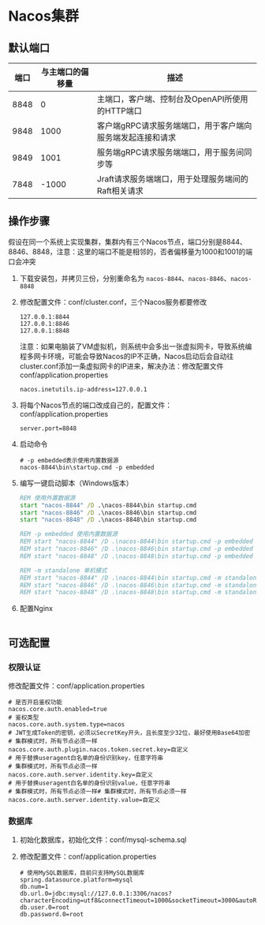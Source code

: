 # Nacos集群

## 默认端口

| 端口 | 与主端口的偏移量 | 描述                                                       |
| ---- | ---------------- | ---------------------------------------------------------- |
| 8848 | 0                | 主端口，客户端、控制台及OpenAPI所使用的HTTP端口            |
| 9848 | 1000             | 客户端gRPC请求服务端端口，用于客户端向服务端发起连接和请求 |
| 9849 | 1001             | 服务端gRPC请求服务端端口，用于服务间同步等                 |
| 7848 | -1000            | Jraft请求服务端端口，用于处理服务端间的Raft相关请求        |

## 操作步骤

假设在同一个系统上实现集群，集群内有三个Nacos节点，端口分别是8844、8846、8848，注意：这里的端口不能是相邻的，否者偏移量为1000和1001的端口会冲突

1. 下载安装包，并拷贝三份，分别重命名为 `nacos-8844`、`nacos-8846`、`nacos-8848`

2. 修改配置文件：conf/cluster.conf，三个Nacos服务都要修改

   ```properties
   127.0.0.1:8844
   127.0.0.1:8846
   127.0.0.1:8848
   ```

   注意：如果电脑装了VM虚拟机，则系统中会多出一张虚拟网卡，导致系统编程多网卡环境，可能会导致Nacos的IP不正确，Nacos启动后会自动往cluster.conf添加一条虚拟网卡的IP进来，解决办法：修改配置文件conf/application.properties

   ```properties
   nacos.inetutils.ip-address=127.0.0.1
   ```

3. 将每个Nacos节点的端口改成自己的，配置文件：conf/application.properties

   ```properties
   server.port=8848
   ```

4. 启动命令

   ```shell
   # -p embedded表示使用内置数据源
   nacos-8844\bin\startup.cmd -p embedded
   ```

5. 编写一键启动脚本（Windows版本）

   ```bat
   REM 使用外置数据源
   start "nacos-8844" /D .\nacos-8844\bin startup.cmd
   start "nacos-8846" /D .\nacos-8846\bin startup.cmd
   start "nacos-8848" /D .\nacos-8848\bin startup.cmd
   
   REM -p embedded 使用内置数据源
   REM start "nacos-8844" /D .\nacos-8844\bin startup.cmd -p embedded
   REM start "nacos-8846" /D .\nacos-8846\bin startup.cmd -p embedded
   REM start "nacos-8848" /D .\nacos-8848\bin startup.cmd -p embedded
   
   REM -m standalone 单机模式
   REM start "nacos-8844" /D .\nacos-8844\bin startup.cmd -m standalone
   REM start "nacos-8846" /D .\nacos-8846\bin startup.cmd -m standalone
   REM start "nacos-8848" /D .\nacos-8848\bin startup.cmd -m standalone
   ```

6. 配置Nginx

   ```
   
   ```

## 可选配置

### 权限认证

修改配置文件：conf/application.properties

```properties
# 是否开启鉴权功能
nacos.core.auth.enabled=true
# 鉴权类型
nacos.core.auth.system.type=nacos
# JWT生成Token的密钥，必须以SecretKey开头，且长度至少32位，最好使用Base64加密
# 集群模式时，所有节点必须一样
nacos.core.auth.plugin.nacos.token.secret.key=自定义
# 用于替换useragent白名单的身份识别key，任意字符串
# 集群模式时，所有节点必须一样
nacos.core.auth.server.identity.key=自定义
# 用于替换useragent白名单的身份识别value，任意字符串
# 集群模式时，所有节点必须一样# 集群模式时，所有节点必须一样
nacos.core.auth.server.identity.value=自定义
```

### 数据库

1. 初始化数据库，初始化文件：conf/mysql-schema.sql

2. 修改配置文件：conf/application.properties

   ```properties
   # 使用MySQL数据库，目前只支持MySQL数据库
   spring.datasource.platform=mysql
   db.num=1
   db.url.0=jdbc:mysql://127.0.0.1:3306/nacos?characterEncoding=utf8&connectTimeout=1000&socketTimeout=3000&autoReconnect=true&useUnicode=true&useSSL=false&serverTimezone=UTC
   db.user.0=root
   db.password.0=root
   ```

   

